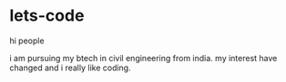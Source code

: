 # lets-code

hi people

i am pursuing my btech in civil engineering from india. my interest have changed and i really like coding.
